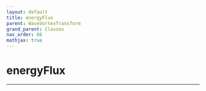 ```yaml
---
layout: default
title: energyFlux
parent: WaveVortexTransform
grand_parent: Classes
nav_order: 86
mathjax: true
---
```


#  energyFlux




---


